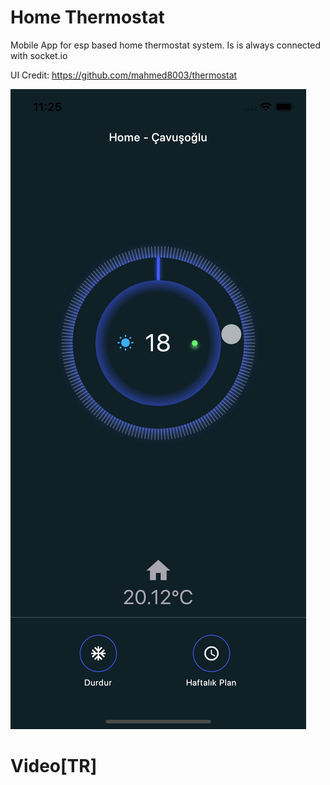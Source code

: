 # Home Thermostat

Mobile App for esp based home thermostat system. Is is always connected with socket.io


UI Credit: https://github.com/mahmed8003/thermostat

![](screenshots/ss.png)

# Video[TR]
